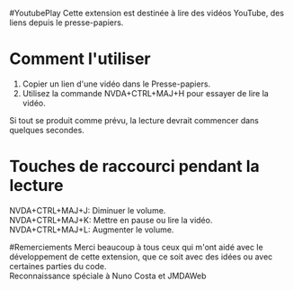 #YoutubePlay
Cette extension est destinée à lire des vidéos YouTube, des liens depuis le presse-papiers.

# Comment l'utiliser
1. Copier un lien d'une vidéo dans le Presse-papiers.
2. Utilisez la commande NVDA+CTRL+MAJ+H pour essayer de lire la vidéo.

Si tout se produit comme prévu, la lecture devrait commencer dans quelques secondes.

# Touches de raccourci pendant la lecture
NVDA+CTRL+MAJ+J: Diminuer le volume.  
NVDA+CTRL+MAJ+K: Mettre en pause ou lire la vidéo.  
NVDA+CTRL+MAJ+L: Augmenter le volume.  

#Remerciements
Merci beaucoup à tous ceux qui m'ont aidé avec le développement de cette extension, que ce soit avec des idées ou avec certaines parties du code.  
Reconnaissance spéciale à Nuno Costa et JMDAWeb
